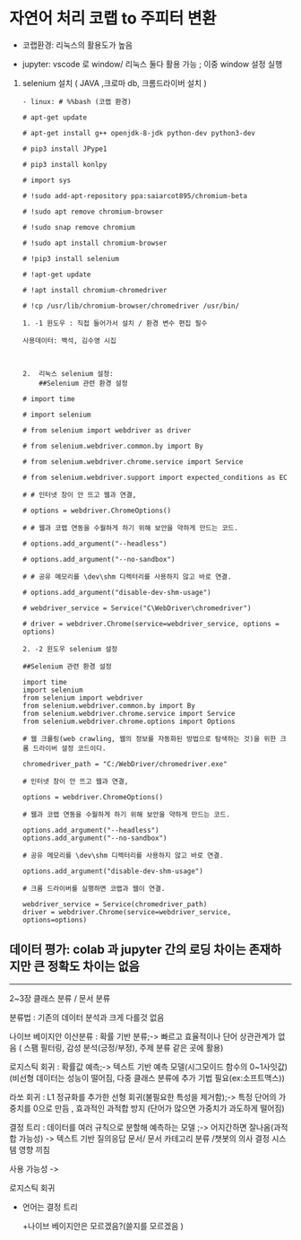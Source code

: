 # 자연어 처리 코랩 to 주피터 변환

- 코랩환경: 리눅스의 활용도가 높음

- jupyter: vscode 로 window/ 리눅스 둘다 활용 가능
  ; 이중 window 설정 실행

1.  selenium 설치 ( JAVA ,크로마 db, 크롬드라이버 설치 )

        - linux: # %%bash (코랩 환경)

        # apt-get update

        # apt-get install g++ openjdk-8-jdk python-dev python3-dev

        # pip3 install JPype1

        # pip3 install konlpy

        # import sys

        # !sudo add-apt-repository ppa:saiarcot895/chromium-beta

        # !sudo apt remove chromium-browser

        # !sudo snap remove chromium

        # !sudo apt install chromium-browser

        # !pip3 install selenium

        # !apt-get update

        # !apt install chromium-chromedriver

        # !cp /usr/lib/chromium-browser/chromedriver /usr/bin/

        1. -1 윈도우 : 직접 들어가서 설치 / 환경 변수 편집 필수

        사용데이터: 백석, 김수영 시집



        2.  리눅스 selenium 설정:
            ##Selenium 관련 환경 설정

        # import time

        # import selenium

        # from selenium import webdriver as driver

        # from selenium.webdriver.common.by import By

        # from selenium.webdriver.chrome.service import Service

        # from selenium.webdriver.support import expected_conditions as EC

        # # 인터넷 창이 안 뜨고 웹과 연결,

        # options = webdriver.ChromeOptions()

        # # 웹과 코랩 연동을 수월하게 하기 위해 보안을 약하게 만드는 코드.

        # options.add_argument("--headless")

        # options.add_argument("--no-sandbox")

        # # 공유 메모리를 \dev\shm 디렉터리를 사용하지 않고 바로 연결.

        # options.add_argument("disable-dev-shm-usage")

        # webdriver_service = Service("C\WebDriver\chromedriver")

        # driver = webdriver.Chrome(service=webdriver_service, options = options)

        2. -2 윈도우 selenium 설정

        ##Selenium 관련 환경 설정

        import time
        import selenium
        from selenium import webdriver
        from selenium.webdriver.common.by import By
        from selenium.webdriver.chrome.service import Service
        from selenium.webdriver.chrome.options import Options

        # 웹 크롤링(web crawling, 웹의 정보를 자동화된 방법으로 탐색하는 것)을 위한 크롬 드라이버 설정 코드이다.

        chromedriver_path = "C:/WebDriver/chromedriver.exe"

        # 인터넷 창이 안 뜨고 웹과 연결,

        options = webdriver.ChromeOptions()

        # 웹과 코랩 연동을 수월하게 하기 위해 보안을 약하게 만드는 코드.

        options.add_argument("--headless")
        options.add_argument("--no-sandbox")

        # 공유 메모리를 \dev\shm 디렉터리를 사용하지 않고 바로 연결.

        options.add_argument("disable-dev-shm-usage")

        # 크롬 드라이버를 실행하면 코랩과 웹이 연결.

        webdriver_service = Service(chromedriver_path)
        driver = webdriver.Chrome(service=webdriver_service, options=options)

## 데이터 평가: colab 과 jupyter 간의 로딩 차이는 존재하지만 큰 정확도 차이는 없음

---

2~3장 클래스 분류 / 문서 분류

분류법 : 기존의 데이터 분석과 크게 다를것 없음

나이브 베이지안 이산분류 : 확률 기반 분류;-> 빠르고 효율적이나 단어 상관관계가 없음
( 스팸 필터링, 감성 분석(긍정/부정), 주제 분류 같은 곳에 활용)

로지스틱 회귀 : 확률값 예측;-> 텍스트 기반 예측 모델(시그모이드 함수의 0~1사잇값)
(비선형 데이터는 성능이 떨어짐, 다중 클래스 분류에 추가 기법 필요(ex:소프트맥스))

라쏘 회귀 : L1 정규화를 추가한 선형 회귀(불필요한 특성을 제거함);-> 특정 단어의 가중치를 0으로 만듬 , 효과적인 과적합 방지
(단어가 많으면 가중치가 과도하게 떨어짐)

결정 트리 : 데이터를 여러 규칙으로 분할해 예측하는 모델 ;-> 어지간하면 잘나옴(과적합 가능성)
-> 텍스트 기반 질의응답 문서/ 문서 카테고리 분류 /챗봇의 의사 결정 시스템 영향 끼침

사용 가능성 ->

로지스틱 회귀

- 언어는 결정 트리

  +나이브 베이지안은 모르겠음?(쓸지를 모르겠음 )
